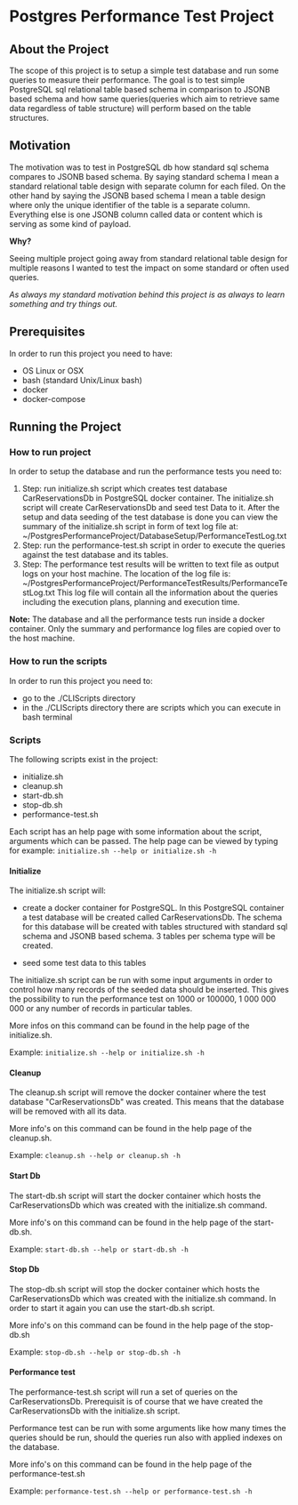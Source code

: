 # Postgres Performance Test Project

## About the Project

The scope of this project is to setup a simple test database and run some queries to measure their performance.
The goal is to test simple PostgreSQL sql relational table based schema in comparison to JSONB based schema
and how same queries(queries which aim to retrieve same data regardless of table structure) will perform based on the table structures.

## Motivation

The motivation was to test in PostgreSQL db how standard sql schema compares to JSONB based schema. By saying standard schema I mean a standard relational table design with separate column for each filed. On the other hand by saying the JSONB based schema I mean a table design where only the unique identifier of the table is a separate column. Everything else is one JSONB column called data or content which is serving as some kind of payload.

**Why?**

Seeing multiple project going away from standard relational table design for multiple reasons I wanted to test the impact
on some standard or often used queries.

*As always my standard motivation behind this project is as always to learn something and try things out.* 

## Prerequisites

In order to run this project you need to have:
- OS Linux or OSX
- bash (standard Unix/Linux bash)
- docker
- docker-compose

## Running the Project

### How to run project

In order to setup the database and run the performance tests you need to:

1. Step: run initialize.sh script which creates test database CarReservationsDb in PostgreSQL docker container.
The initialize.sh script will create CarReservationsDb and seed test Data to it.
After the setup and data seeding of the test database is done you can view the summary of the initialize.sh script 
in form of text log file at:
~/PostgresPerformanceProject/DatabaseSetup/PerformanceTestLog.txt
2. Step: run the performance-test.sh script in order to execute the queries against the test
database and its tables.
3. Step: The performance test results will be written to text file as output logs on your host machine.
The location of the log file is: ~/PostgresPerformanceProject/PerformanceTestResults/PerformanceTestLog.txt
This log file will contain all the information about the queries including the execution plans, planning 
and execution time.

**Note:**
The database and all the performance tests run inside a docker container. Only the summary and performance
log files are copied over to the host machine.

### How to run the scripts

In order to run this project you need to:
- go to the ./CLIScripts directory
- in the ./CLIScripts directory there are scripts which you can execute in bash terminal

### Scripts

The following scripts exist in the project:

- initialize.sh
- cleanup.sh
- start-db.sh
- stop-db.sh
- performance-test.sh

Each script has an help page with some information about the script, arguments which can be passed.
The help page can be viewed by typing for example: `initialize.sh --help or initialize.sh -h` 

#### Initialize

The initialize.sh script will: 
- create a docker container for PostgreSQL. In this PostgreSQL container a test database will be created 
    called CarReservationsDb. The schema for this database will be created with tables structured with standard sql schema and JSONB based schema. 3 tables per schema type will be created.

- seed some test data to this tables

The initialize.sh script can be run with some input arguments in order to control how many records of the seeded data
should be inserted. This gives the possibility to run the performance test on 1000 or 100000, 1 000 000 000 or any number 
of records in particular tables.

More infos on this command can be found in the help page of the initialize.sh.

Example: `initialize.sh --help or initialize.sh -h`

#### Cleanup

The cleanup.sh script will remove the docker container where the test database "CarReservationsDb" was created.
This means that the database will be removed with all its data.

More info's on this command can be found in the help page of the cleanup.sh.

Example: `cleanup.sh --help or cleanup.sh -h`

#### Start Db

The start-db.sh script will start the docker container which hosts the CarReservationsDb which was created with the initialize.sh command.

More info's on this command can be found in the help page of the start-db.sh.

Example: `start-db.sh --help or start-db.sh -h`

#### Stop Db

The stop-db.sh script will stop the docker container which hosts the CarReservationsDb which was created with the initialize.sh command. In order to start it again you can use the start-db.sh script.

More info's on this command can be found in the help page of the stop-db.sh

Example: `stop-db.sh --help or stop-db.sh -h`


#### Performance test

The performance-test.sh script will run a set of queries on the CarReservationsDb. Prerequisit is of course that
we have created the CarReservationsDb with the initialize.sh script.

Performance test can be run with some arguments like how many times the queries should be run, should the queries run
also with applied indexes on the database.

More info's on this command can be found in the help page of the performance-test.sh

Example: `performance-test.sh --help or performance-test.sh -h`

